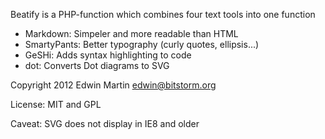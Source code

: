 Beatify is a PHP-function which combines four text tools into one function
- Markdown: Simpeler and more readable than HTML
- SmartyPants: Better typography (curly quotes, ellipsis...)
- GeSHi: Adds syntax highlighting to code
- dot: Converts Dot diagrams to SVG

Copyright 2012 Edwin Martin <edwin@bitstorm.org>

License: MIT and GPL

Caveat: SVG does not display in IE8 and older
